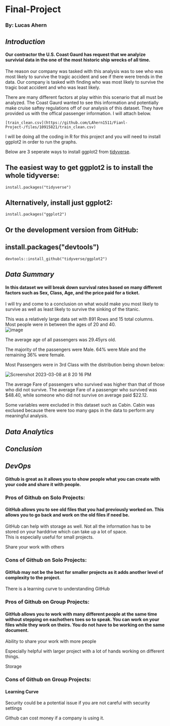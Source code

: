 # Final-Project
### By: Lucas Ahern

## _Introduction_

#### Our contractor the U.S. Coast Gaurd has request that we analyize survivial data in the one of the most historic ship wrecks of all time.
The reason our company was tasked with this analysis was to see who was most likely to survive the tragic accident and see if there were trends in the data.  Our company is tasked with finding who was most likely to survive the tragic boat accident and who was least likely.  

There are many different factors at play within this scenario that all must be analyzed.  The Coast Gaurd wanted to see this information and potentially make cruise saftey regulations off of our analysis of this dataset.  They have provided us with the offical passenger information.  I will attach below.

``` install
[train_clean.csv](https://github.com/LAhern1511/Fianl-Project-/files/10915821/train_clean.csv)
```

I will be doing all the coding in R for this project and you will need to install ggplot2 in order to run the graphs. 

Below are 3 seperate ways to install ggplot2 from [tidyverse](https://ggplot2.tidyverse.org/).

## The easiest way to get ggplot2 is to install the whole tidyverse:
``` install
install.packages("tidyverse")
```

## Alternatively, install just ggplot2:
``` install
install.packages("ggplot2")
```

## Or the development version from GitHub:
## install.packages("devtools")
``` install
devtools::install_github("tidyverse/ggplot2")
```

## _Data Summary_

#### In this dataset we will break down survival rates based on many different factors such as Sex, Class, Age, and the price paid for a ticket.
I will try and come to a conclusion on what would make you most likely to survive as well as least likely to survive the sinking of the titanic.

This was a relatively large data set with 891 Rows and 15 total columns. Most people were in between the ages of 20 and 40.   
![image](https://user-images.githubusercontent.com/125223791/223890075-352009cc-8b92-47f3-b3d3-2615fe97eff5.png)

The average age of all passengers was 29.45yrs old.

The majority of the passengers were Male.  64% were Male and the remaining 36% were female.

Most Passengers were in 3rd Class with the distribution being shown below:

![Screenshot 2023-03-08 at 8 20 16 PM](https://user-images.githubusercontent.com/125223791/223890563-650ca2db-b2e7-4a2d-bf1c-6aad4825d4cb.png)

The average Fare of passengers who survived was higher than that of those who did not survive.  The average Fare of a passenger who survived was $48.40, while someone who did not survive on average paid $22.12.

Some variables were excluded in this dataset such as Cabin.  Cabin was exclused because there were too many gaps in the data to perform any meaningful analysis.  

## _Data Analytics_



## _Conclusion_


## _DevOps_

#### Github is great as it allows you to show people what you can create with your code and share it with people.

### Pros of Github on Solo Projects:

####  GitHub allows you to see old files that you had previously worked on.  This allows you to go back and work on the old files if need be.  
  
   GitHub can help with storage as well. Not all the information has to be stored on your harddrive which can take up a lot of space.  
   This is especially   useful for small projects.  
   
   Share your work with others
  

### Cons of Github on Solo Projects:

#### GitHub may not be the best for smaller projects as it adds another level of complexity to the project.

   There is a learning curve to understanding GitHub

 
### Pros of Github on Group Projects:

#### GitHub allows you to work with many different people at the same time without stepping on eachothers toes so to speak.  You can work on your files while they work on theirs.  You do not have to be working on the same document.

   Ability to share your work with more people
   
   Especially helpful with larger project with a lot of hands working on different things.
   
   Storage
   

### Cons of Github on Group Projects:

#### Learning Curve

   Security could be a potential issue if you are not careful with security settings
   
   Github can cost money if a company is using it.
   
   
